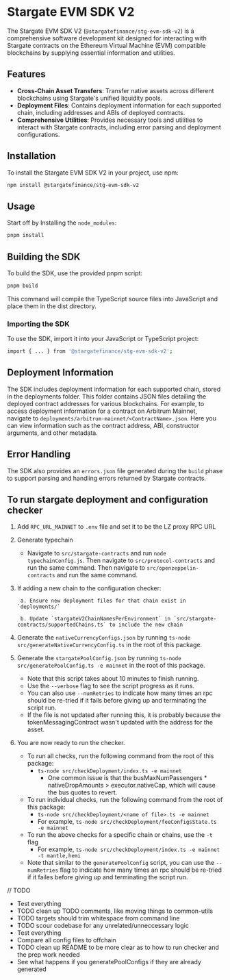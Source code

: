 # Stargate EVM SDK V2

The Stargate EVM SDK V2 (`@stargatefinance/stg-evm-sdk-v2`) is a comprehensive software development kit designed for interacting with Stargate contracts on the Ethereum Virtual Machine (EVM) compatible blockchains by supplying essential information and utilities. 

## Features

- **Cross-Chain Asset Transfers**: Transfer native assets across different blockchains using Stargate's unified liquidity pools.
- **Deployment Files**: Contains deployment information for each supported chain, including addresses and ABIs of deployed contracts.
- **Comprehensive Utilities**: Provides necessary tools and utilities to interact with Stargate contracts, including error parsing and deployment configurations.

## Installation

To install the Stargate EVM SDK V2 in your project, use npm:

```bash
npm install @stargatefinance/stg-evm-sdk-v2
```
## Usage

Start off by Installing the `node_modules`:

```bash
pnpm install
```

## Building the SDK
To build the SDK, use the provided pnpm script:

```bash
pnpm build
```

This command will compile the TypeScript source files into JavaScript and place them in the dist directory.

### Importing the SDK

To use the SDK, import it into your JavaScript or TypeScript project:

```bash
import { ... } from '@stargatefinance/stg-evm-sdk-v2';
```

## Deployment Information
The SDK includes deployment information for each supported chain, stored in the deployments folder. This folder contains JSON files detailing the deployed contract addresses for various blockchains. For example, to access deployment information for a contract on Arbitrum Mainnet, navigate to `deployments/arbitrum-mainnet/<ContractName>.json`. Here you can view information such as the contract address, ABI, constructor arguments, and other metadata.

## Error Handling
The SDK also provides an `errors.json` file generated during the `build` phase to support parsing and handling errors returned by Stargate contracts.

## To run stargate deployment and configuration checker

1. Add `RPC_URL_MAINNET` to `.env` file and set it to be the LZ proxy RPC URL
2. Generate typechain
    - Navigate to `src/stargate-contracts` and run `node typechainConfig.js`. Then navigate to `src/protocol-contracts` and run the same command. Then navigate to `src/openzeppelin-contracts` and run the same command.
3. If adding a new chain to the configuration checker:

        a. Ensure new deployment files for that chain exist in `deployments/`
        
        b. Update `stargateV2ChainNamesPerEnvironment` in `src/stargate-contracts/supportedChains.ts` to include the new chain
4. Generate the `nativeCurrencyConfigs.json` by running `ts-node src/generateNativeCurrencyConfig.ts` in the root of this package.
5. Generate the `stargatePoolConfig.json` by running `ts-node src/generatePoolConfig.ts -e mainnet` in the root of this package. 
    - Note that this script takes about 10 minutes to finish running. 
    - Use the `--verbose` flag to see the script progress as it runs.
    - You can also use `--numRetries` to indicate how many times an rpc should be re-tried if it fails before giving up and terminating the script run.
    - If the file is not updated after running this, it is probably because the tokenMessagingContract wasn't updated with the address for the asset.

6. You are now ready to run the checker.
    - To run all checks, run the following command from the root of this package:
        - `ts-node src/checkDeployment/index.ts -e mainnet`
            - One common issue is that the busMaxNumPassengers * nativeDropAmounts > executor.nativeCap, which will cause the bus quotes to revert.
    - To run individual checks, run the following command from the root of this package:
        - `ts-node src/checkDeployment/<name of file>.ts -e mainnet`
        - For example, `ts-node src/checkDeployment/feeConfigsState.ts -e mainnet`
    - To run the above checks for a specific chain or chains, use the `-t` flag
        - For example, `ts-node src/checkDeployment/index.ts -e mainnet -t mantle,hemi`
    - Note that similar to the `generatePoolConfig` script, you can use the `--numRetries` flag to indicate how many times an rpc should be re-tried if it failes before giving up and terminating the script run.

// TODO
- Test everything
- TODO clean up TODO comments, like moving things to common-utils
- TODO targets should trim whitespace from command line
- TODO scour codebase for any unrelated/unneccessary logic
- Test everything
- Compare all config files to offchain
- TODO clean up README to be more clear as to how to run checker and the prep work needed
- See what happens if you generatePoolConfigs if they are already generated
